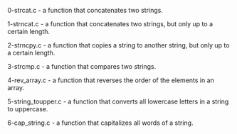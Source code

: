 0-strcat.c - a function that concatenates two strings.

1-strncat.c - a function that concatenates two strings, but only up to a certain length.

2-strncpy.c - a function that copies a string to another string, but only up to a certain length.


3-strcmp.c - a function that compares two strings.

4-rev_array.c - a function that reverses the order of the elements in an array.

5-string_toupper.c - a function that converts all lowercase letters in a string to uppercase.

6-cap_string.c - a function that capitalizes all words of a string.
